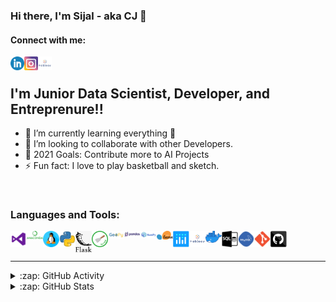 ### Hi there, I'm Sijal - aka CJ 👋


#### Connect with me:


[<img align="left" alt="Sijal | LinkedIn" width="22px" src="./icons/linkedin.png" />][linkedin]
[<img align="left" alt="Sijal | Instagram" width="22px" src="./icons/instagram.png" />][instagram]
[<img align="left" alt="Sijal | Tableau" width="22px" src="./icons/tableau.png" />][tableau]

<br />

## I'm Junior Data Scientist, Developer, and Entreprenure!!

- 🌱 I’m currently learning everything 🤣
- 👯 I’m looking to collaborate with other Developers.
- 🥅 2021 Goals: Contribute more to AI Projects
- ⚡ Fun fact: I love to play basketball and sketch.


<br />

### Languages and Tools:

[<img align="left" alt="Visual Studio Code" width="26px" src="./icons/visual studio.png" />][linkedin]
[<img align="left" alt="Ananconda" width="26px" src="./icons/anaconda.png" />][linkedin]
[<img align="left" alt="Linux" width="26px" src="./icons/linux.png" />][linkedin]
[<img align="left" alt="Python" width="26px" src="./icons/python.png" />][linkedin]
[<img align="left" alt="Flask" width="26px" src="./icons/flask.png" />][linkedin]
[<img align="left" alt="Scrapy" width="26px" src="./icons/scrapy.png" />][linkedin]
[<img align="left" alt="Geopy" width="26px" src="./icons/geopy.png" />][linkedin]
[<img align="left" alt="Pandas" width="26px" src="./icons/pandas.png" />][linkedin]
[<img align="left" alt="Numpy" width="26px" src="./icons/numpy.png" />][linkedin]
[<img align="left" alt="SciKitLearn" width="26px" src="./icons/scikitlearn.png" />][linkedin]
[<img align="left" alt="Plotly" width="26px" src="./icons/plotly.png" />][linkedin]
[<img align="left" alt="Tableau" width="26px" src="./icons/tableau.png" />][linkedin]
[<img align="left" alt="Docker" width="26px" src="./icons/docker.png" />][linkedin]
[<img align="left" alt="SQL" width="26px" src="./icons/sql.png" />][linkedin]
[<img align="left" alt="MySQL" width="26px" src="./icons/mysql.png" />][linkedin]
[<img align="left" alt="Git" width="26px" src="./icons/git.png" />][linkedin]
[<img align="left" alt="GitHub" width="26px" src="./icons/github.png" />][linkedin]

<br />
<br />

---


<details>
  <summary>:zap: GitHub Activity</summary>
  
<!--START_SECTION:activity-->
1. [Churn Rate Analysis](https://github.com/sijal001/Churn_Rate_Analysis)
2. [3D House using location](https://github.com/sijal001/3D-House-Project)
3. [Malfunctioning Industrial Machine Investigation and Inspection Using Sound](https://github.com/sijal001/Malfunctioning_Industrial_Machine_Investigation_and_Inspection_Using_Sound)
4. [Web Scrapying](https://github.com/sijal001/Web_scraping_RealEstate_Information)
5. [Data Prefrocessing NYC Car Crashes](https://github.com/sijal001/Data_Preprocessing_NYC_Crashes)
<!--END_SECTION:activity-->

</details>

<details>
  <summary>:zap: GitHub Stats</summary>

  <img align="left" alt="codeSTACKr's GitHub Stats" src="https://github-readme-stats.codestackr.vercel.app/api?username=sijal001&show_icons=true&hide_border=true&theme=cobalt" />

</details>


[instagram]: https://www.instagram.com/oasis.sijal__/
[linkedin]: https://www.linkedin.com/in/sijal-kumar-joshi-b1545584/
[tableau]: https://public.tableau.com/profile/sijal3730#!/
